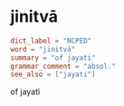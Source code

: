 # jinitvā

``` toml
dict_label = "NCPED"
word = "jinitvā"
summary = "of jayati"
grammar_comment = "absol."
see_also = ["jayati"]
```

of jayati

